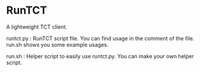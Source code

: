 # RunTCT
A lightweight TCT client.

runtct.py
: RunTCT script file. You can find usage in the comment of the file. run.sh shows you some example usages.

run.sh
: Helper script to easily use runtct.py. You can make your own helper script.
